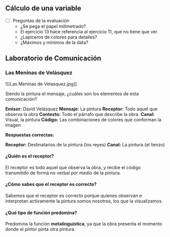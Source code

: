 ## Cálculo de una variable

- [ ] Preguntas de la evaluación
	- ¿Se pega el papel milimetrado?
	- El ejercicio 13 hace referencia al ejercicio 11, que no tiene que ver.
	- ¿Lapiceros de colores para detalles?
	- ¿Máximos y mínimos de la data?

## Laboratorio de Comunicación

### Las Meninas de Velásquez

![[Las Meninas de Velasquez.jpg]]

Siendo la pintura el mensaje, ¿cuáles son los elementos de esta comunicación?

**Emisor:** David Velásquez
**Mensaje:** La pintura
**Receptor:** Todo aquel que observa la obra
**Contexto:** Todo el párrafo que describe la obra.
**Canal:** Visual, la pintura
**Código:** Las combinaciones de colores que conforman la imagen

**Respuestas correctas:**

**Receptor:** Destinatarios de la pintura (los reyes)
**Canal:** La pintura (el lienzo)

#### ¿Quién es el receptor?

El receptor es todo aquel que observa la obra, y recibe el código transmitido de forma no verbal por medio de la pintura.

#### ¿Cómo sabes que el receptor es correcto?

Sabemos que el receptor es correcto porque quienes observan e interpretan activamente la pintura somos nosotros, los que la visualizamos.

#### ¿Qué tipo de función predomina?

Predomina la función **metalinguística**, ya que la obra presenta el momento donde el pintor pinta otra pintura.
